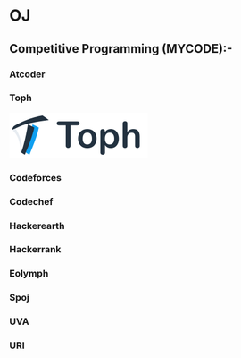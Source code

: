 # OJ
## Competitive Programming (MYCODE):-
### Atcoder
### Toph  
![alt txt](https://github.com/SyedT1/OJ/blob/master/img/logo.jpg) 

### Codeforces
### Codechef
### Hackerearth
### Hackerrank
### Eolymph
### Spoj
### UVA
### URI

